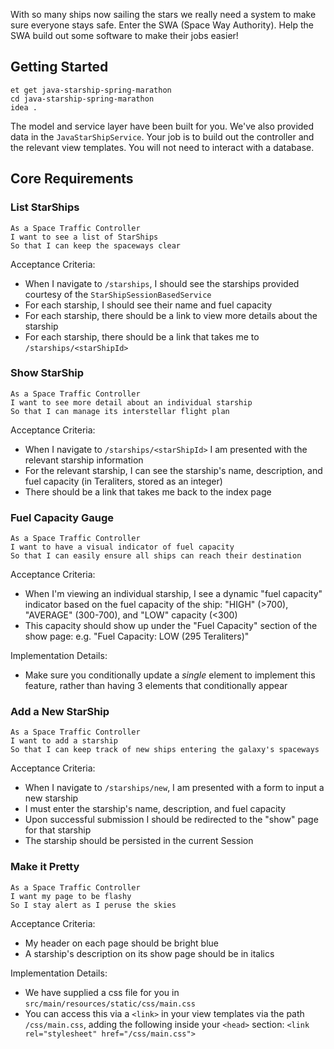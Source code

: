 With so many ships now sailing the stars we really need a system to make sure everyone stays safe. Enter the SWA (Space Way Authority). Help the SWA build out some software to make their jobs easier!

## Getting Started

```no-highlight
et get java-starship-spring-marathon
cd java-starship-spring-marathon
idea .
```

The model and service layer have been built for you. We've also provided data in the `JavaStarShipService`. Your job is to build out the controller and the relevant view templates. You will not need to interact with a database.

## Core Requirements

### List StarShips

```no-highlight
As a Space Traffic Controller
I want to see a list of StarShips
So that I can keep the spaceways clear
```

Acceptance Criteria:

- When I navigate to `/starships`, I should see the starships provided courtesy of the `StarShipSessionBasedService`
- For each starship, I should see their name and fuel capacity
- For each starship, there should be a link to view more details about the starship
- For each starship, there should be a link that takes me to `/starships/<starShipId>`

### Show StarShip

```no-highlight
As a Space Traffic Controller
I want to see more detail about an individual starship
So that I can manage its interstellar flight plan
```

Acceptance Criteria:

- When I navigate to `/starships/<starShipId>` I am presented with the relevant starship information
- For the relevant starship, I can see the starship's name, description, and fuel capacity (in Teraliters, stored as an integer)
- There should be a link that takes me back to the index page

### Fuel Capacity Gauge

```no-highlight
As a Space Traffic Controller
I want to have a visual indicator of fuel capacity
So that I can easily ensure all ships can reach their destination
```

Acceptance Criteria:

- When I'm viewing an individual starship, I see a dynamic "fuel capacity" indicator based on the fuel capacity of the ship: "HIGH" (>700), "AVERAGE" (300-700), and "LOW" capacity (<300)
- This capacity should show up under the "Fuel Capacity" section of the show page: e.g. "Fuel Capacity: LOW (295 Teraliters)"

Implementation Details:

- Make sure you conditionally update a _single_ element to implement this feature, rather than having 3 elements that conditionally appear

### Add a New StarShip

```no-highlight
As a Space Traffic Controller
I want to add a starship
So that I can keep track of new ships entering the galaxy's spaceways
```

Acceptance Criteria:

- When I navigate to `/starships/new`, I am presented with a form to input a new starship
- I must enter the starship's name, description, and fuel capacity
- Upon successful submission I should be redirected to the "show" page for that starship
- The starship should be persisted in the current Session

### Make it Pretty

```no-highlight
As a Space Traffic Controller
I want my page to be flashy
So I stay alert as I peruse the skies
```

Acceptance Criteria:

- My header on each page should be bright blue
- A starship's description on its show page should be in italics

Implementation Details:

- We have supplied a css file for you in `src/main/resources/static/css/main.css`
- You can access this via a `<link>` in your view templates via the path `/css/main.css`, adding the following inside your `<head>` section: `<link rel="stylesheet" href="/css/main.css">`